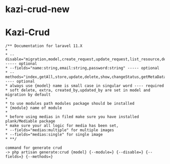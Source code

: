 # kazi-crud-new
# Kazi-Crud

    /** Documentation for laravel 11.X 
    *
    * --disable="migration,model,create_request,update_request,list_resource,detail_resource,controller,route" ----- optional
    * --fields="name:string,email:string,password:string" ----- optional
    * --methods="index,getAll,store,update,delete,show,changeStatus,getMetaData,export" ---- optional 
    * always use {model} name is small case in singular word ---- required 
    * soft delete, extra, created_by,updated_by are set in model and migration by default 
    * 
    * to use modules path modules package should be installed 
    * {module} name of module 
    * 
    * before using medias in filed make sure you have installed plank/Mediable package 
    * make sure your all logic for media has been set, 
    * --fields="medias:multiple" for multiple images 
    * --fields="medias:single" for single image 
    * **/

    command for generate crud
    -> php artisan generate:crud {model} {--module=} {--disable=} {--fields=} {--methods=}
